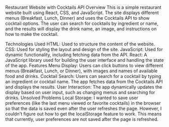 Restaurant Website with Cocktails API
Overview
This is a simple restaurant website built using React, CSS, and JavaScript. The site displays different menus (Breakfast, Lunch, Dinner) and uses the Cocktails API to show cocktail options. The user can search for cocktails by ingredient or name, and the results will display the drink name, an image, and instructions on how to make the cocktail.

Technologies Used
HTML: Used to structure the content of the website.
CSS: Used for styling the layout and design of the site.
JavaScript: Used for dynamic functionality, including fetching data from the API.
React: A JavaScript library used for building the user interface and handling the state of the app.
Features
Menu Display: Users can click buttons to view different menus (Breakfast, Lunch, or Dinner), with images and names of available food and drinks.
Cocktail Search: Users can search for a cocktail by typing an ingredient or cocktail name. The app fetches data from the Cocktails API and displays the results.
User Interaction: The app dynamically updates the display based on user input, such as changing menus and searching for drinks.
Unsolved Problems
Local Storage: I wanted to save user preferences (like the last menu viewed or favorite cocktails) in the browser so that the data is saved even after the user refreshes the page. However, I couldn't figure out how to get the localStorage feature to work. This means that currently, user preferences are not saved after the page is refreshed.